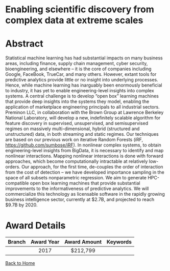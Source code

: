 
Enabling scientific discovery from complex data at extreme scales
=================================================================

# Abstract


Statistical machine learning has had substantial impacts on many business areas, including finance, supply chain management, cyber security, bioengineering, and elsewhere – it is the core of companies including Google, FaceBook, TrueCar, and many others. However, extant tools for predictive analytics provide little or no insight into underlying processes. Hence, while machine learning has inarguably been enormously beneficial to industry, it has yet to enable engineering-level insights into complex systems. A central challenge is to develop “open box” learning machines that provide deep insights into the systems they model, enabling the application of marketplace engineering principals to all industrial sectors.  Preminon LLC, in collaboration with the Brown Group at Lawrence Berkeley National Laboratory, will develop a new, indefinitely scalable algorithm for feature discovery in supervised, unsupervised, and semisupervised regimes on massively multi-dimensional, hybrid (structured and unstructured) data, in both streaming and static regimes. Our techniques are based on our previous work on iterative Random Forests (iRF, https://github.com/sumbose/iRF). In nonlinear complex systems, to obtain engineering-level insights from BigData, it is necessary to identify and map nonlinear interactions. Mapping nonlinear interactions is done with forward approaches, which become computationally intractable at relatively low-orders. Our approach, for the first time, de-couples the order of interaction from the cost of detection – we have developed importance sampling in the space of all subsets nonparametric regression. We aim to generate HPC-compatible open box learning machines that provide substantial improvements to the informativeness of predictive analytics. We will commercialize this technology as licensable software in the rapidly growing business intelligence sector, currently at $2.7B, and projected to reach $9.7B by 2020.  

# Award Details

|Branch|Award Year|Award Amount|Keywords|
| :---: | :---: | :---: | :---: |
||2017|$212,799||
  
  


[Back to Home](https://github.com/chrischow/dod_sbir_awards#6)